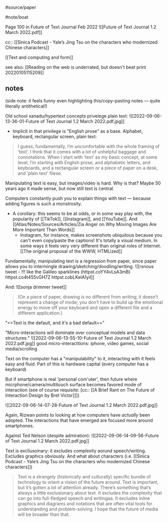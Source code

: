 ---
---
#source/paper

#note/boat

Page 100 in Future of Text Journal Feb 2022
![[Future of Text Journal 1.2 March 2022.pdf]]

cc:: [[Sinica Podcast - Yale’s Jing Tsu on the characters who modernized Chinese characters]]

[[Text and computing and form]]

see also: [[Reading on the web is underrated, but doesn't beat print 20220105115209]]

## notes

(side note: it feels funny even highlighting this/copy-pasting notes — quite literally antithetical!)



Old school xanadu/hypertext concepts privelege plain text:
![[2022-09-06-13-36-01-Future of Text Journal 1.2 March 2022.pdf.jpg]]
- Implicit in that privilege is "English prose" as a base. Alphabet, keyboard, rectangular screen, plain text:
> I guess, fundamentally, I’m uncomfortable with the whole framing of ‘text’. I think that it comes with a lot of unhelpful baggage and connotations. When I start with ‘text’ as my basic concept, at some level, I’m starting with English prose, and alphabetic letters, and keyboards, and a rectangular screen or a piece of paper on a desk, and ‘plain text’ filese.

Manipulating text is easy, but images/video is hard. Why is that? Maybe 50 years ago it made sense, but now still text is central.

Computers constantly push you to explain things with text — because adding figures is such a monstrosity.
- A corollary: this seems to be at odds, or in some way play with, the popularity of [[TikTok]], [[Instagram]], and [[YouTube]]. And [[Atlas/Notes/Sources/Articles/Zia Anger on Why Moving Images Are More Important Than Words]]
	- Instagram, for instance, makes screenshots ubiquitous because you can't even copy/paste the captions! It's totally a visual medium. In some ways it feels very very different than original roles of Internet. [[The original proposal of the WWW, HTMLized]]

Fundamentally, manipulating text is a regression from paper, since paper allows you to intermingle drawing/sketching/doodling/writing.
![[rsnous tweet - !!! like the Galileo sparklines (httpst.coYY4vLsA3mB) httpst.co4t455vGH7Z httpst.cobLKelA1yil]]

And:
![[sonja drimmer tweet]]

> (On a piece of paper, drawing is no different from writing; it doesn’t represent a change of mode; you don’t have to build up the emotional energy to move off your keyboard and open a different file and a different application.)

"==Text is the default, and it's a bad default=="

"Micro-interactions will dominate over conceptual models and data structures:"
![[2022-09-06-13-55-10-Future of Text Journal 1.2 March 2022.pdf.jpg]]
good micro-interacttions: iphone, video games, social media/scrolling

Text on the computer has a "manipulability" to it, interacting with it feels easy and fluid. Part of this is hardware capital (every computer has a keyboard)

But if smartphone is real 'personal com'uter', then future where micrphone/camera/multitouch surface becomes favored mode of interaction
(see of course requisite: [cc:: [[A Brief Rant on The Future of Interaction Design by Bret Victor]]])


![[2022-09-06-14-07-28-Future of Text Journal 1.2 March 2022.pdf.jpg]]

Again, Rizwan points to looking at how computers have *actually* been adopted. The interactions that have emerged are focused more around smartphones.

Against Ted Nelson (despite admiration):
![[2022-09-06-14-09-56-Future of Text Journal 1.2 March 2022.pdf.jpg]]

Text is excllusoinary: it excludes complexity aorund speech/writing. Excludes graphics obviously. And what about characters (i.e. [[Sinica Podcast - Yale’s Jing Tsu on the characters who modernized Chinese characters]])

> Text is a strangely (historically and culturally) specific bundle of technology to orient a vision of the future around. Text is important, but it’s gotten a lot of attention already. There’s something that’s always a little exclusionary about text. It excludes the complexity that can go into full-fledged speech and writingaa. It excludes inline graphics and diagrams and notations that are often vital tools for understanding and problem-solving. I hope that the future of media will be broader than that.